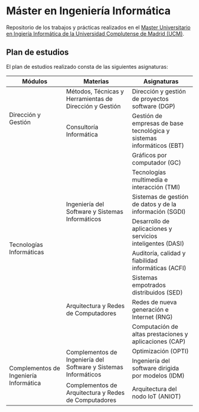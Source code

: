# Máster en Ingeniería Informática

Repositorio de los trabajos y prácticas realizados en el [Master Universitario en Ingiería Informática de la Universidad Complutense de Madrid (UCM)](https://informatica.ucm.es/master-en-ingenieria-informatica).

## Plan de estudios

El plan de estudios realizado consta de las siguientes asignaturas:

<table class="tg">
<thead>
  <tr>
    <th class="tg-attk">Módulos</th>
    <th class="tg-attk">Materias</th>
    <th class="tg-attk">Asignaturas</th>
  </tr>
</thead>
<tbody>
  <tr>
    <td class="tg-lboi" rowspan="2">Dirección y Gestión</td>
    <td class="tg-lboi">Métodos, Técnicas y Herramientas de Dirección y Gestión</td>
    <td class="tg-0pky">Dirección y gestión de proyectos software (DGP)</td>
  </tr>
  <tr>
    <td class="tg-lboi">Consultoría Informática</td>
    <td class="tg-0pky">Gestión de empresas de base tecnológica y sistemas informáticos (EBT)</td>
  </tr>
  <tr>
    <td class="tg-lboi" rowspan="8">Tecnologías Informáticas</td>
    <td class="tg-lboi" rowspan="5">Ingeniería del Software y Sistemas Informáticos</td>
    <td class="tg-0pky">Gráficos por computador (GC)</td>
  </tr>
  <tr>
    <td class="tg-0pky">Tecnologías multimedia e interacción (TMI)</td>
  </tr>
  <tr>
    <td class="tg-0pky">Sistemas de gestión de datos y de la información (SGDI)</td>
  </tr>
  <tr>
    <td class="tg-0pky">Desarrollo de aplicaciones y servicios inteligentes (DASI)</td>
  </tr>
  <tr>
    <td class="tg-0pky">Auditoría, calidad y fiabilidad informáticas (ACFI)</td>
  </tr>
  <tr>
    <td class="tg-lboi" rowspan="3">Arquitectura y Redes de Computadores</td>
    <td class="tg-0pky">Sistemas empotrados distribuidos (SED)</td>
  </tr>
  <tr>
    <td class="tg-0pky">Redes de nueva generación e Internet (RNG)</td>
  </tr>
  <tr>
    <td class="tg-0pky">Computación de altas prestaciones y aplicaciones (CAP)</td>
  </tr>
  <tr>
    <td class="tg-lboi" rowspan="3">Complementos de Ingeniería Informática</td>
    <td class="tg-lboi" rowspan="2">Complementos de Ingeniería del Software y Sistemas Informáticos</td>
    <td class="tg-0pky">Optimización (OPTI)</td>
  </tr>
  <tr>
    <td class="tg-0pky">Ingeniería del software dirigida por modelos (IDM)</td>
  </tr>
  <tr>
    <td class="tg-lboi">Complementos de Arquitectura y Redes de Computadores</td>
    <td class="tg-0pky">Arquitectura del nodo IoT (ANIOT)</td>
  </tr>
</tbody>
</table>